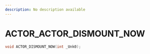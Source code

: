 ```yaml
---
description: No description available 
---
```


# ACTOR\_ACTOR_DISMOUNT_NOW

```cpp
void ACTOR_DISMOUNT_NOW(int _Unk0);
```